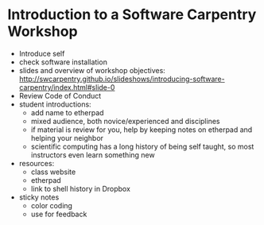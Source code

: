 # Introduction to a Software Carpentry Workshop

* Introduce self
* check software installation
* slides and overview of workshop objectives: http://swcarpentry.github.io/slideshows/introducing-software-carpentry/index.html#slide-0
* Review Code of Conduct
* student introductions:
  * add name to etherpad
  * mixed audience, both novice/experienced and disciplines
  * if material is review for you, help by keeping notes on etherpad and helping your neighbor
  * scientific computing has a long history of being self taught, so most instructors even learn something new
* resources:
  * class website
  * etherpad
  * link to shell history in Dropbox
* sticky notes
  * color coding
  * use for feedback
  
